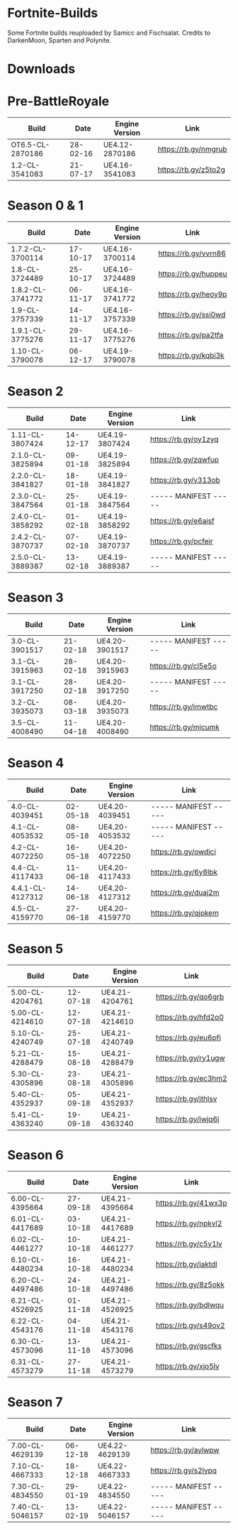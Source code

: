 # Fortnite-Builds
Some Fortnite builds reuploaded by Samicc and Fischsalat. 
Credits to DarkenMoon, Sparten and Polynite.

# Downloads

# Pre-BattleRoyale
| Build                  	 | Date          	 | Engine Version	    |		    Link             |
| ------------------------------ | --------------------- | ------------------------ | ------------------------------ |
| OT6.5-CL-2870186        	 |  28-02-16	   	 | UE4.12-2870186	    |		https://rb.gy/nmgrub |
| 1.2-CL-3541083         	 |  21-07-17      	 | UE4.16-3541083	    |		https://rb.gy/z5to2g |

# Season 0 & 1
| Build                   	| Date          	 | Engine Version	    |		    Link             |
| ----------------------------- | ---------------------- | ------------------------ | ------------------------------ |
| 1.7.2-CL-3700114        	| 17-10-17      	 | UE4.16-3700114	    |	        https://rb.gy/vvrn86 |
| 1.8-CL-3724489          	| 25-10-17       	 | UE4.16-3724489	    |		https://rb.gy/huppeu |
| 1.8.2-CL-3741772        	| 06-11-17      	 | UE4.16-3741772	    |		https://rb.gy/heoy9p |
| 1.9-CL-3757339          	| 14-11-17       	 | UE4.16-3757339	    |		https://rb.gy/ssi0wd |
| 1.9.1-CL-3775276        	| 29-11-17       	 | UE4.16-3775276	    |		https://rb.gy/pa2tfa |
| 1.10-CL-3790078	  	| 06-12-17	   	 | UE4.19-3790078	    |		https://rb.gy/kqbi3k |
 
# Season 2
| Build                         | Date           	 |  Engine Version	    |		    Link             |
| ----------------------------- | ---------------------- | ------------------------ |------------------------------- |
| 1.11-CL-3807424         	| 14-12-17		 | UE4.19-3807424	    |		https://rb.gy/oy1zyq |
| 2.1.0-CL-3825894        	| 09-01-18	  	 | UE4.19-3825894	    |		https://rb.gy/zqwfup |
| 2.2.0-CL-3841827        	| 18-01-18	  	 | UE4.19-3841827	    |		https://rb.gy/v313ob |
| 2.3.0-CL-3847564        	| 25-01-18	  	 | UE4.19-3847564	    |		----- MANIFEST ----- |
| 2.4.0-CL-3858292        	| 01-02-18	  	 | UE4.19-3858292	    |		https://rb.gy/e6aisf |
| 2.4.2-CL-3870737        	| 07-02-18	  	 | UE4.19-3870737	    |		https://rb.gy/pcfeir |
| 2.5.0-CL-3889387        	| 13-02-18       	 | UE4.19-3889387	    |		----- MANIFEST ----- |

# Season 3
| Build                         | Date           	 |  Engine Version	    |		    Link             |
| ----------------------------- | ---------------------- | ------------------------ | ------------------------------ |
| 3.0-CL-3901517	 	| 21-02-18	   	 | UE4.20-3901517	    |		----- MANIFEST ----- |
| 3.1-CL-3915963    		| 28-02-18         	 | UE4.20-3915963      	    |   	https://rb.gy/cl5e5o |
| 3.1-CL-3917250	  	| 28-02-18       	 | UE4.20-3917250	    |		----- MANIFEST ----- |
| 3.2-CL-3935073	  	| 08-03-18       	 | UE4.20-3935073 	    | 		https://rb.gy/imwtbc |
| 3.5-CL-4008490          	| 11-04-18       	 | UE4.20-4008490	    | 		https://rb.gy/mjcumk |

# Season 4
| Build                         | Date           	 |  Engine Version	    |		    Link             |
| ----------------------------- | ---------------------- | ------------------------ | ------------------------------ |
| 4.0-CL-4039451          	| 02-05-18       	 | UE4.20-4039451	    |		----- MANIFEST ----- |
| 4.1-CL-4053532          	| 08-05-18       	 | UE4.20-4053532	    |		----- MANIFEST ----- |
| 4.2-CL-4072250          	| 16-05-18	 	 | UE4.20-4072250 	    | 		https://rb.gy/owdjci |
| 4.4-CL-4117433          	| 11-06-18       	 | UE4.20-4117433  	    |           https://rb.gy/6y8lbk |
| 4.4.1-CL-4127312        	| 14-06-18       	 | UE4.20-4127312 	    |		https://rb.gy/duaj2m |
| 4.5-CL-4159770          	| 27-06-18       	 | UE4.20-4159770 	    |		https://rb.gy/qjpkem |

# Season 5
| Build                         | Date           	 |  Engine Version	    |		    Link             |
| ----------------------------- | ---------------------- | ------------------------ | ------------------------------ |
| 5.00-CL-4204761  	  	| 12-07-18       	 | UE4.21-4204761	    |		https://rb.gy/qo6grb |
| 5.00-CL-4214610	  	| 12-07-18       	 | UE4.21-4214610	    |		https://rb.gy/hfd2o0 |
| 5.10-CL-4240749         	| 25-07-18       	 | UE4.21-4240749	    |		https://rb.gy/eu6pfi |
| 5.21-CL-4288479         	| 15-08-18       	 | UE4.21-4288479 	    |           https://rb.gy/ry1ugw |
| 5.30-CL-4305896         	| 23-08-18       	 | UE4.21-4305896	    |           https://rb.gy/ec3hm2 |
| 5.40-CL-4352937         	| 05-09-18       	 | UE4.21-4352937	    |		https://rb.gy/jthlsv |
| 5.41-CL-4363240         	| 19-09-18       	 | UE4.21-4363240	    |		https://rb.gy/lwjq6j |

# Season 6
| Build                         | Date           	 |  Engine Version	    |		    Link             |
| ----------------------------- | ---------------------- | ------------------------ | ------------------------------ |
| 6.00-CL-4395664         	| 27-09-18       	 | UE4.21-4395664	    |		https://rb.gy/41wx3p |
| 6.01-CL-4417689         	| 03-10-18       	 | UE4.21-4417689	    |           https://rb.gy/npkvl2 |
| 6.02-CL-4461277        	| 10-10-18       	 | UE4.21-4461277	    |           https://rb.gy/c5y1ly |
| 6.10-CL-4480234   	  	| 16-10-18       	 | UE4.21-4480234	    |		https://rb.gy/iaktdl |
| 6.20-CL-4497486          	| 24-10-18         	 | UE4.21-4497486     	    | 		https://rb.gy/8z5okk |
| 6.21-CL-4526925         	| 01-11-18       	 | UE4.21-4526925	    |		https://rb.gy/bdlwqu |
| 6.22-CL-4543176		| 04-11-18		 | UE4.21-4543176	    | 		https://rb.gy/s49ov2 |
| 6.30-CL-4573096         	| 13-11-18       	 | UE4.21-4573096	    |		https://rb.gy/gscfks |
| 6.31-CL-4573279      	  	| 27-11-18       	 | UE4.21-4573279	    |		https://rb.gy/xjo5ly |

# Season 7
| Build                         | Date           	 |  Engine Version	    |		    Link             |
| ----------------------------- | ---------------------- | ------------------------ | ------------------------------ |
| 7.00-CL-4629139         	| 06-12-18       	 | UE4.22-4629139	    |		https://rb.gy/aylwpw |
| 7.10-CL-4667333	       	| 18-12-18             	 | UE4.22-4667333	    |		https://rb.gy/s2lypq |
| 7.30-CL-4834550         	| 29-01-19       	 | UE4.22-4834550	    |		----- MANIFEST ----- |
| 7.40-CL-5046157         	| 13-02-19       	 | UE4.22-5046157	    |		----- MANIFEST ----- |
